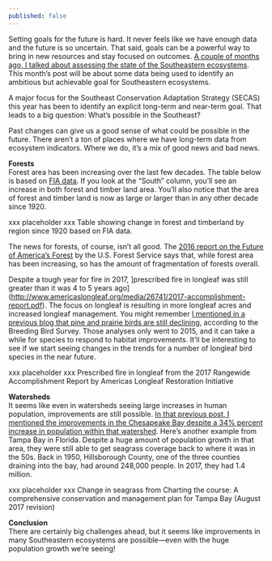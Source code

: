```yaml
---
published: false
---
```

Setting goals for the future is hard. It never feels like we have enough data and the future is so uncertain. That said, goals can be a powerful way to bring in new resources and stay focused on outcomes. [A couple of months ago, I talked about assessing the state of the Southeastern ecosystems](http://secassoutheast.org/2018/08/06/the-state-of-southeastern-ecosystems.html). This month’s post will be about some data being used to identify an ambitious but achievable goal for Southeastern ecosystems.

A major focus for the Southeast Conservation Adaptation Strategy (SECAS) this year has been to identify an explicit long-term and near-term goal. That leads to a big question: What’s possible in the Southeast?

Past changes can give us a good sense of what could be possible in the future. There aren’t a ton of places where we have long-term data from ecosystem indicators. Where we do, it’s a mix of good news and bad news.

**Forests**  
Forest area has been increasing over the last few decades. The table below is based on [FIA data](https://www.fia.fs.fed.us/library/brochures/docs/2012/ForestFacts_1952-2012_English.pdf). If you look at the “South” column, you’ll see an increase in both forest and timber land area. You’ll also notice that the area of forest and timber land is now as large or larger than in any other decade since 1920.

xxx placeholder xxx
Table showing change in forest and timberland by region since 1920 based on FIA data.

The news for forests, of course, isn’t all good. The [2016 report on the Future of America’s Forest](https://www.fs.fed.us/research/publications/gtr/gtr_wo94.pdf) by the U.S. Forest Service says that, while forest area has been increasing, so has the amount of fragmentation of forests overall.

Despite a tough year for fire in 2017, ]prescribed fire in longleaf was still greater than it was 4 to 5 years ago](http://www.americaslongleaf.org/media/26741/2017-accomplishment-report.pdf). The focus on longleaf is resulting in more longleaf acres and increased longleaf management. You might remember [I mentioned in a previous blog that pine and prairie birds are still declining](http://secassoutheast.org/2018/08/06/the-state-of-southeastern-ecosystems.html), according to the Breeding Bird Survey. Those analyses only went to 2015, and it can take a while for species to respond to habitat improvements. It’ll be interesting to see if we start seeing changes in the trends for a number of longleaf bird species in the near future.

xxx placeholder xxx
Prescribed fire in longleaf from the 2017 Rangewide Accomplishment Report by Americas Longleaf Restoration Initiative

**Watersheds**  
It seems like even in watersheds seeing large increases in human population, improvements are still possible. [In that previous post, I mentioned the improvements in the Chesapeake Bay despite a 34% percent increase in population within that watershed](http://www.southatlanticlcc.org/2018/08/06/the-state-of-southeastern-ecosystems/). Here’s another example from Tampa Bay in Florida. Despite a huge amount of population growth in that area, they were still able to get seagrass coverage back to where it was in the 50s. Back in 1950, Hillsborough County, one of the three counties draining into the bay, had around 248,000 people. In 2017, they had 1.4 million.

xxx placeholder xxx
Change in seagrass from Charting the course: A comprehensive conservation and management plan for Tampa Bay (August 2017 revision)

**Conclusion**  
There are certainly big challenges ahead, but it seems like improvements in many Southeastern ecosystems are possible—even with the huge population growth we’re seeing!